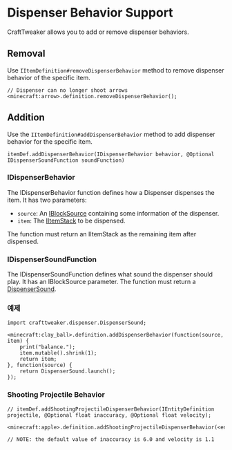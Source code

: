 # Dispenser Behavior Support

CraftTweaker allows you to add or remove dispenser behaviors.

## Removal

Use `IItemDefinition#removeDispenserBehavior` method to remove dispenser behavior of the specific item.

```zenscript
// Dispenser can no longer shoot arrows
<minecraft:arrow>.definition.removeDispenserBehavior();
```

## Addition

Use the `IItemDefinition#addDispenserBehavior` method to add dispenser behavior for the specific item.

`itemDef.addDispenserBehavior(IDispenserBehavior behavior, @Optional IDispenserSoundFunction soundFunction)`

### IDispenserBehavior

The IDispenserBehavior function defines how a Dispenser dispenses the item. It has two parameters:

* `source`: An [IBlockSource](Vanilla/Dispenser/IBlockSource) containing some information of the dispenser.
* `item`: The [IItemStack](/Vanilla/Items/IItemStack/) to be dispensed.

The function must return an IItemStack as the remaining item after dispensed.

### IDispenserSoundFunction

The IDispenserSoundFunction defines what sound the dispenser should play. It has an IBlockSource parameter. The function must return a [DispenserSound](Vanilla/Dispenser/DispenserSound).

### 예제

```zenscript
import crafttweaker.dispenser.DispenserSound;

<minecraft:clay_ball>.definition.addDispenserBehavior(function(source, item) {
    print("balance.");
    item.mutable().shrink(1);
    return item;
}, function(source) {
    return DispenserSound.launch();
});
```

### Shooting Projectile Behavior

```zenscript
// itemDef.addShootingProjectileDispenserBehavior(IEntityDefinition projectile, @Optional float inaccuracy, @Optional float velocity);

<minecraft:apple>.definition.addShootingProjectileDispenserBehavior(<entity:minecraft:egg>);

// NOTE: the default value of inaccuracy is 6.0 and velocity is 1.1
```
